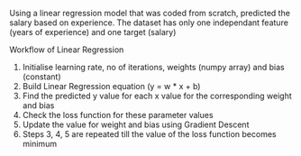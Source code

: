 Using a linear regression model that was coded from scratch, predicted the salary based on experience.
The dataset has only one independant feature (years of experience) and one target (salary)

Workflow of Linear Regression

1. Initialise learning rate, no of iterations, weights (numpy array) and bias (constant)
2. Build Linear Regression equation (y = w * x + b)
3. Find the predicted y value for each x value for the corresponding weight and bias
4. Check the loss function for these parameter values
5. Update the  value for weight and bias using Gradient Descent
6. Steps 3, 4, 5 are repeated till the value  of the loss function becomes  minimum

